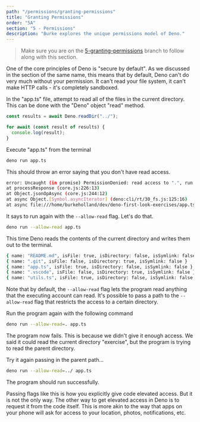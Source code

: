 ```yaml
---
path: "/permissions/granting-permissions"
title: "Granting Permissions"
order: "5A"
section: "5 - Permissions"
description: "Burke explores the unique permissions model of Deno."
---
```


> Make sure you are on the [5-granting-permissions](https://github.com/burkeholland/deno-exercises/tree/5-granting-permissions) branch to follow along with this section.

One of the core principles of Deno is "secure by default". As we discussed in the section of the same name, this means that by default, Deno can't do very much without your permission. It can't read your file system, it can't make HTTP calls - it's completely sandboxed.

In the "app.ts" file, attempt to read all of the files in the current directory. This can be done with the "Deno" object "read" method.

```typescript
const results = await Deno.readDir("../");

for await (const result of results) {
  console.log(result);
}
```

Execute "app.ts" from the terminal

```bash
deno run app.ts
```

This should throw an error saying that you don't have read access.

```bash
error: Uncaught (in promise) PermissionDenied: read access to ".", run again with the --allow-read flag
at processResponse (core.js:226:13)
at Object.jsonOpAsync (core.js:244:12)
at async Object.[Symbol.asyncIterator] (deno:cli/rt/30_fs.js:125:16)
at async file:///home/burkeholland/dev/deno-first-look-exercises/app.ts:3:18
```

It says to run again with the `--allow-read` flag. Let's do that.

```bash
deno run --allow-read app.ts
```

This time Deno reads the contents of the current directory and writes them out to the terminal.

```bash
{ name: "README.md", isFile: true, isDirectory: false, isSymlink: false }
{ name: ".git", isFile: false, isDirectory: true, isSymlink: false }
{ name: "app.ts", isFile: true, isDirectory: false, isSymlink: false }
{ name: ".vscode", isFile: false, isDirectory: true, isSymlink: false }
{ name: "utils.ts", isFile: true, isDirectory: false, isSymlink: false }
```

Note that by default, the `--allow-read` flag lets the program read anything that the executing account can read. It's possible to pass a path to the `--allow-read` flag that restricts the access to a certain directory.

Run the program again with the following command

```bash
deno run --allow-read=. app.ts
```

The program now fails. This is because we didn't give it enough access. We said it could read the current directory "exercise", but the program is trying to read the parent directory.

Try it again passing in the parent path...

```bash
deno run --allow-read=../ app.ts
```

The program should run successfully.

Passing flags like this is how you explicitly give code elevated access. But it is not the only way. The other way to get elevated access in Deno is to request it from the code itself. This is more akin to the way that apps on your phone will ask for access to your location, photos, notifications, etc.
